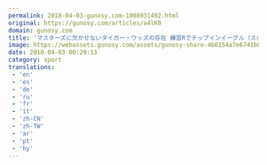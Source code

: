 ```yaml
---
permalink: 2018-04-03-gunosy.com-1008931492.html
original: https://gunosy.com/articles/a4lK0
domain: gunosy.com
title: 'マスターズに欠かせないタイガー・ウッズの存在 練習Rでチップインイーグル（スポニチアネックス） - グノシー'
image: https://webassets.gunosy.com/assets/gunosy-share-466154a7e6741b0dbc8895ceff97e34818892a0e7dbc05d641d2606f8820dd35.jpg
date: 2018-04-03 00:29:13
category: sport
translations: 
 - 'en'
 - 'es'
 - 'de'
 - 'ru'
 - 'fr'
 - 'it'
 - 'zh-CN'
 - 'zh-TW'
 - 'ar'
 - 'pt'
 - 'hy'
---
```


